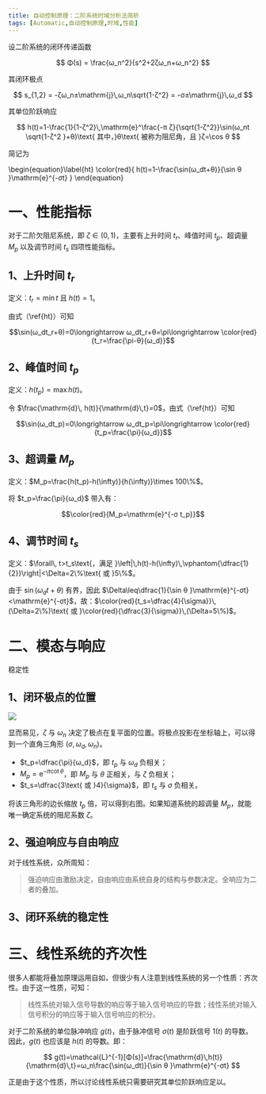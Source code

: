 ```yaml
---
title: 自动控制原理：二阶系统时域分析法简析
tags: [Automatic,自动控制原理,时域,性能]
---
```


设二阶系统的闭环传递函数

$$ Φ(s) = \frac{ω_n^2}{s^2+2ζω_n+ω_n^2} $$ 

其闭环极点

$$ s_{1,2} = -ζω_n±\mathrm{j}\,ω_n\sqrt{1-ζ^2} = -σ±\mathrm{j}\,ω_d $$

其单位阶跃响应

$$
h(t)=1-\frac{1}{1-ζ^2}\,\mathrm{e}^\frac{-π ζ}{\sqrt{1-ζ^2}}\sin(ω_nt \sqrt{1-ζ^2 }+θ)\text{ 其中，}θ\text{ 被称为阻尼角，且 }ζ=\cos θ $$ 

简记为

\begin{equation}\label{ht} \color{red}{
h(t)=1-\frac{\sin(ω_dt+θ)}{\sin θ }\mathrm{e}^{-σt} }
\end{equation}

# 一、性能指标

对于二阶欠阻尼系统，即 $ζ\in (0,1)$，主要有上升时间 $t_r$、峰值时间 $t_p$、超调量 $M_p$ 以及调节时间 $t_s$ 四项性能指标。

## 1、上升时间 $t_r$

定义：$t_r=\min t\text{ 且 }h(t)=1$。

由式（\ref{ht}）可知

$$\sin(ω_dt_r+θ)=0\longrightarrow ω_dt_r+θ=\pi\longrightarrow \color{red}{t_r=\frac{\pi-θ}{ω_d}}$$

## 2、峰值时间 $t_p$

定义：$h(t_p)=\max h(t)$。

令 $\frac{\mathrm{d}\, h(t)}{\mathrm{d}\,t}=0$，由式（\ref{ht}）可知

$$\sin(ω_dt_p)=0\longrightarrow ω_dt_p=\pi\longrightarrow \color{red}{t_p=\frac{\pi}{ω_d}}$$

## 3、超调量 $M_p$

定义：$M_p=\frac{h(t_p)-h(\infty)}{h(\infty)}\times 100\%$。

将 $t_p=\frac{\pi}{ω_d}$ 带入有：

$$\color{red}{M_p=\mathrm{e}^{-σ t_p}}$$

## 4、调节时间 $t_s$

定义：$\forall\, t>t_s\text{，满足 }\left|\,h(t)-h(\infty)\,\vphantom{\dfrac{1}{2}}\right|<\Delta=2\%\text{ 或 }5\%$。

由于 $\sin(ω_dt+θ)$ 有界，因此 $\Delta\leq\dfrac{1}{\sin θ }\mathrm{e}^{-σt}<\mathrm{e}^{-σt}$，故：$\color{red}{t_s=\dfrac{4}{\sigma}}\,(\Delta=2\%)\text{ 或 }\color{red}{\dfrac{3}{\sigma}}\,(\Delta=5\%)$。

# 二、模态与响应

稳定性
## 1、闭环极点的位置

![](http://images.cnblogs.com/cnblogs_com/Pandaman/648771/o_pzmap.png)

显而易见，$ζ$ 与 $ω_n$ 决定了极点在复平面的位置。将极点投影在坐标轴上，可以得到一个直角三角形 $(σ,ω_d,ω_n)$。

- $t_p=\dfrac{\pi}{ω_d}$，即 $t_p$ 与 $ω_d$ 负相关；
- $M_p=\mathrm{e}^{-\pi\cot\theta}$，即 $M_p$ 与 $\theta$ 正相关，与 $ζ$ 负相关；
- $t_s=\dfrac{3\text{ 或 }4}{\sigma}$，即 $t_s$ 与 $\sigma$ 负相关。


将该三角形的边长缩放 $t_p$ 倍，可以得到右图。如果知道系统的超调量 $M_p$，就能唯一确定系统的阻尼系数 $ζ$。

## 2、强迫响应与自由响应

对于线性系统，众所周知：

>强迫响应由激励决定，自由响应由系统自身的结构与参数决定。全响应为二者的叠加。

## 3、闭环系统的稳定性

# 三、线性系统的齐次性

很多人都能将叠加原理运用自如，但很少有人注意到线性系统的另一个性质：齐次性。由于这一性质，可知：

>线性系统对输入信号导数的响应等于输入信号响应的导数；线性系统对输入信号积分的响应等于输入信号响应的积分。

对于二阶系统的单位脉冲响应 $g(t)$，由于脉冲信号 $σ(t)$ 是阶跃信号 $1(t)$ 的导数。因此，$g(t)$ 也应该是 $h(t)$ 的导数。即：

$$
g(t)=\mathcal{L}^{-1}[Φ(s)]=\frac{\mathrm{d}\,h(t)}{\mathrm{d}\,t}=ω_n\frac{\sin(ω_dt)}{\sin θ }\mathrm{e}^{-σt}
$$

正是由于这个性质，所以讨论线性系统只需要研究其单位阶跃响应足以。



